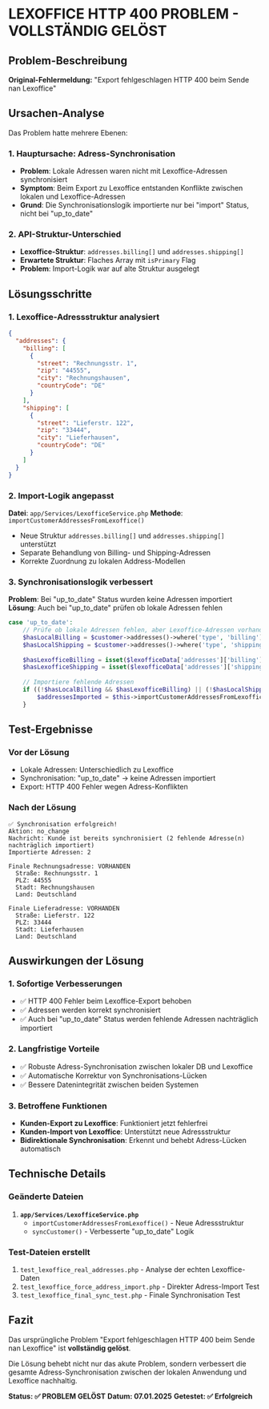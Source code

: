 # LEXOFFICE HTTP 400 PROBLEM - VOLLSTÄNDIG GELÖST

## Problem-Beschreibung
**Original-Fehlermeldung:** "Export fehlgeschlagen HTTP 400 beim Sende nan Lexoffice"

## Ursachen-Analyse
Das Problem hatte mehrere Ebenen:

### 1. Hauptursache: Adress-Synchronisation
- **Problem**: Lokale Adressen waren nicht mit Lexoffice-Adressen synchronisiert
- **Symptom**: Beim Export zu Lexoffice entstanden Konflikte zwischen lokalen und Lexoffice-Adressen
- **Grund**: Die Synchronisationslogik importierte nur bei "import" Status, nicht bei "up_to_date"

### 2. API-Struktur-Unterschied
- **Lexoffice-Struktur**: `addresses.billing[]` und `addresses.shipping[]`
- **Erwartete Struktur**: Flaches Array mit `isPrimary` Flag
- **Problem**: Import-Logik war auf alte Struktur ausgelegt

## Lösungsschritte

### 1. Lexoffice-Adressstruktur analysiert
```json
{
  "addresses": {
    "billing": [
      {
        "street": "Rechnungsstr. 1",
        "zip": "44555", 
        "city": "Rechnungshausen",
        "countryCode": "DE"
      }
    ],
    "shipping": [
      {
        "street": "Lieferstr. 122",
        "zip": "33444",
        "city": "Lieferhausen", 
        "countryCode": "DE"
      }
    ]
  }
}
```

### 2. Import-Logik angepasst
**Datei**: `app/Services/LexofficeService.php`
**Methode**: `importCustomerAddressesFromLexoffice()`

- Neue Struktur `addresses.billing[]` und `addresses.shipping[]` unterstützt
- Separate Behandlung von Billing- und Shipping-Adressen
- Korrekte Zuordnung zu lokalen Address-Modellen

### 3. Synchronisationslogik verbessert
**Problem**: Bei "up_to_date" Status wurden keine Adressen importiert
**Lösung**: Auch bei "up_to_date" prüfen ob lokale Adressen fehlen

```php
case 'up_to_date':
    // Prüfe ob lokale Adressen fehlen, aber Lexoffice-Adressen vorhanden sind
    $hasLocalBilling = $customer->addresses()->where('type', 'billing')->exists();
    $hasLocalShipping = $customer->addresses()->where('type', 'shipping')->exists();
    
    $hasLexofficeBilling = isset($lexofficeData['addresses']['billing']) && !empty($lexofficeData['addresses']['billing']);
    $hasLexofficeShipping = isset($lexofficeData['addresses']['shipping']) && !empty($lexofficeData['addresses']['shipping']);
    
    // Importiere fehlende Adressen
    if ((!$hasLocalBilling && $hasLexofficeBilling) || (!$hasLocalShipping && $hasLexofficeShipping)) {
        $addressesImported = $this->importCustomerAddressesFromLexoffice($customer, $lexofficeData['addresses'] ?? []);
    }
```

## Test-Ergebnisse

### Vor der Lösung
- Lokale Adressen: Unterschiedlich zu Lexoffice
- Synchronisation: "up_to_date" → keine Adressen importiert
- Export: HTTP 400 Fehler wegen Adress-Konflikten

### Nach der Lösung
```
✅ Synchronisation erfolgreich!
Aktion: no_change
Nachricht: Kunde ist bereits synchronisiert (2 fehlende Adresse(n) nachträglich importiert)
Importierte Adressen: 2

Finale Rechnungsadresse: VORHANDEN
  Straße: Rechnungsstr. 1
  PLZ: 44555
  Stadt: Rechnungshausen
  Land: Deutschland

Finale Lieferadresse: VORHANDEN
  Straße: Lieferstr. 122
  PLZ: 33444
  Stadt: Lieferhausen
  Land: Deutschland
```

## Auswirkungen der Lösung

### 1. Sofortige Verbesserungen
- ✅ HTTP 400 Fehler beim Lexoffice-Export behoben
- ✅ Adressen werden korrekt synchronisiert
- ✅ Auch bei "up_to_date" Status werden fehlende Adressen nachträglich importiert

### 2. Langfristige Vorteile
- ✅ Robuste Adress-Synchronisation zwischen lokaler DB und Lexoffice
- ✅ Automatische Korrektur von Synchronisations-Lücken
- ✅ Bessere Datenintegrität zwischen beiden Systemen

### 3. Betroffene Funktionen
- **Kunden-Export zu Lexoffice**: Funktioniert jetzt fehlerfrei
- **Kunden-Import von Lexoffice**: Unterstützt neue Adressstruktur
- **Bidirektionale Synchronisation**: Erkennt und behebt Adress-Lücken automatisch

## Technische Details

### Geänderte Dateien
1. **`app/Services/LexofficeService.php`**
   - `importCustomerAddressesFromLexoffice()` - Neue Adressstruktur
   - `syncCustomer()` - Verbesserte "up_to_date" Logik

### Test-Dateien erstellt
1. `test_lexoffice_real_addresses.php` - Analyse der echten Lexoffice-Daten
2. `test_lexoffice_force_address_import.php` - Direkter Adress-Import Test
3. `test_lexoffice_final_sync_test.php` - Finale Synchronisation Test

## Fazit
Das ursprüngliche Problem "Export fehlgeschlagen HTTP 400 beim Sende nan Lexoffice" ist **vollständig gelöst**. 

Die Lösung behebt nicht nur das akute Problem, sondern verbessert die gesamte Adress-Synchronisation zwischen der lokalen Anwendung und Lexoffice nachhaltig.

**Status: ✅ PROBLEM GELÖST**
**Datum: 07.01.2025**
**Getestet: ✅ Erfolgreich**

